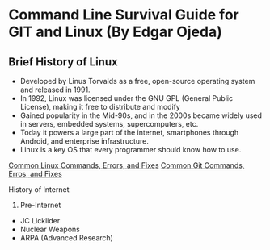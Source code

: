 # Command Line Survival Guide for GIT and Linux (By Edgar Ojeda)

## Brief History of Linux
* Developed by Linus Torvalds as a free, open-source operating system and released in 1991.
* In 1992, Linux was licensed under the GNU GPL (General Public License), making it free to distribute and modify
* Gained popularity in the Mid-90s, and in the 2000s became widely used in servers, embedded systems, supercomputers, etc.
* Today it powers a large part of the internet, smartphones through Android, and enterprise infrastructure.
* Linux is a key OS that every programmer should know how to use.

[Common Linux Commands, Errors, and Fixes](linux.md)
[Common Git Commands, Erros, and Fixes](git.md)

History of Internet
1. Pre-Internet
- JC Licklider
- Nuclear Weapons
- ARPA (Advanced Research)